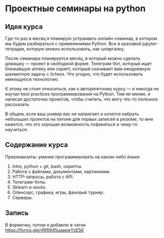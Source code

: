 # Проектные семинары на python

## Идея курса

Где-то раз в месяц я планирую устраивать онлайн-семинар, в котором мы будем разбираться с применениями Python. Все в красивой jupyter-тетрадке, которую можно использовать, как шпаргалку.

После семинара планируется месяц, в который можно сделать домашку — проект в свободной форме. Телеграм-бот, который ищет ближайшую аптеку или скрипт, который скачивает вам ежедневную шахматную задачу с lichess. Что угодно, что будет использовать имеющуюся технологию.

К этому не стоит относиться, как к авторитетному курсу — я никогда не изучал best practices программирования на Python. Тем не менее, я написал достаточно проектов, чтобы считать, что могу что-то полезное рассказать.

В общем, если ваш универ вас не напрягает и хочется набрать небольших проектов на питоне для первых записей в резюме, то мне кажется, что это хорошая возможность пофаниться и чему-то научиться.

## Содержание курса

Пререквизиты: умение программировать на каком-либо языке

1. Intro, python + git, bash, скрипты.
2. Работа с файлами, документами, картинками.
3. HTTP-запросы, работа с API.
4. Телеграм-боты.
5. Sklearn и около.
6. Опенсорс, графика, игры, фановый турнир.
7. Серверы.

## Запись
В формочку, потом я добавлю в чатик 
https://forms.gle/rRfR945uaaewYzE56